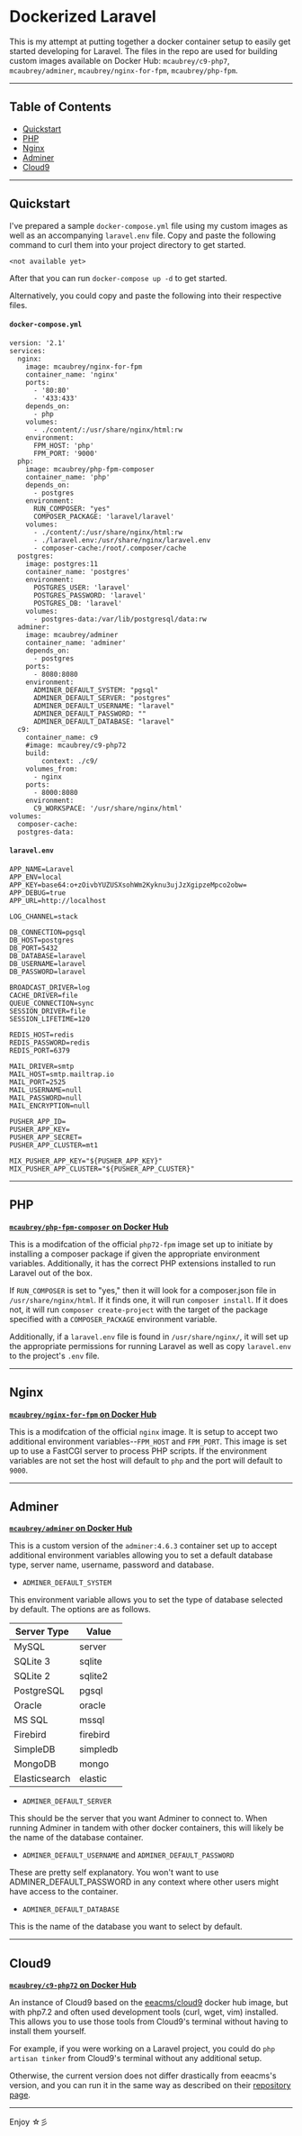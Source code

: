 # Dockerized Laravel

This is my attempt at putting together a docker container setup to easily get started developing for Laravel. The files in the repo are used for building custom images available on Docker Hub: `mcaubrey/c9-php7`, `mcaubrey/adminer`, `mcaubrey/nginx-for-fpm`, `mcaubrey/php-fpm`.

-----------

## Table of Contents
 * [Quickstart](#quickstart)
 * [PHP](#php)
 * [Nginx](#nginx)
 * [Adminer](#adminer)
 * [Cloud9](#cloud9)

-----------
## Quickstart
I've prepared a sample `docker-compose.yml` file using my custom images as well as an accompanying `laravel.env` file. Copy and paste the following command to curl them into your project directory to get started.
```
<not available yet>
```

After that you can run `docker-compose up -d` to get started.

Alternatively, you could copy and paste the following into their respective files.

#### `docker-compose.yml`
```
version: '2.1'
services:
  nginx:
    image: mcaubrey/nginx-for-fpm
    container_name: 'nginx'
    ports:
      - '80:80'
      - '433:433'
    depends_on:
      - php
    volumes:
      - ./content/:/usr/share/nginx/html:rw
    environment:
      FPM_HOST: 'php'
      FPM_PORT: '9000'
  php:
    image: mcaubrey/php-fpm-composer
    container_name: 'php'
    depends_on:
      - postgres
    environment:
      RUN_COMPOSER: "yes"
      COMPOSER_PACKAGE: 'laravel/laravel' 
    volumes:
      - ./content/:/usr/share/nginx/html:rw
      - ./laravel.env:/usr/share/nginx/laravel.env
      - composer-cache:/root/.composer/cache
  postgres:
    image: postgres:11
    container_name: 'postgres'
    environment:
      POSTGRES_USER: 'laravel'
      POSTGRES_PASSWORD: 'laravel'
      POSTGRES_DB: 'laravel'
    volumes:
      - postgres-data:/var/lib/postgresql/data:rw
  adminer:
    image: mcaubrey/adminer
    container_name: 'adminer'
    depends_on:
      - postgres
    ports:
      - 8080:8080
    environment:
      ADMINER_DEFAULT_SYSTEM: "pgsql" 
      ADMINER_DEFAULT_SERVER: "postgres"
      ADMINER_DEFAULT_USERNAME: "laravel"
      ADMINER_DEFAULT_PASSWORD: ""
      ADMINER_DEFAULT_DATABASE: "laravel"
  c9:
    container_name: c9
    #image: mcaubrey/c9-php72
    build:
        context: ./c9/
    volumes_from:
      - nginx
    ports:
      - 8000:8080
    environment:
      C9_WORKSPACE: '/usr/share/nginx/html'
volumes:
  composer-cache:
  postgres-data:
```
#### `laravel.env`
```
APP_NAME=Laravel
APP_ENV=local
APP_KEY=base64:o+zOivbYUZUSXsohWm2Kyknu3ujJzXgipzeMpco2obw=
APP_DEBUG=true
APP_URL=http://localhost

LOG_CHANNEL=stack

DB_CONNECTION=pgsql
DB_HOST=postgres
DB_PORT=5432
DB_DATABASE=laravel
DB_USERNAME=laravel
DB_PASSWORD=laravel

BROADCAST_DRIVER=log
CACHE_DRIVER=file
QUEUE_CONNECTION=sync
SESSION_DRIVER=file
SESSION_LIFETIME=120

REDIS_HOST=redis
REDIS_PASSWORD=redis
REDIS_PORT=6379

MAIL_DRIVER=smtp
MAIL_HOST=smtp.mailtrap.io
MAIL_PORT=2525
MAIL_USERNAME=null
MAIL_PASSWORD=null
MAIL_ENCRYPTION=null

PUSHER_APP_ID=
PUSHER_APP_KEY=
PUSHER_APP_SECRET=
PUSHER_APP_CLUSTER=mt1

MIX_PUSHER_APP_KEY="${PUSHER_APP_KEY}"
MIX_PUSHER_APP_CLUSTER="${PUSHER_APP_CLUSTER}"
```
-----------
## PHP
**[`mcaubrey/php-fpm-composer` on Docker Hub](https://hub.docker.com/r/mcaubrey/php-fpm-composer/)**

This is a modifcation of the official `php72-fpm` image set up to initiate by installing a composer package if given the appropriate environment variables. Additionally, it has the correct PHP extensions installed to run Laravel out of the box.

If `RUN_COMPOSER` is set to "yes," then it will look for a composer.json file in `/usr/share/nginx/html`. If it finds one, it will run `composer install`. If it does not, it will run `composer create-project` with the target of the package specified with a `COMPOSER_PACKAGE` environment variable.

Additionally, if a `laravel.env` file is found in `/usr/share/nginx/`, it will set up the appropriate permissions for running Laravel as well as copy `laravel.env` to the project's `.env` file. 

-----------
## Nginx
**[`mcaubrey/nginx-for-fpm` on Docker Hub](https://hub.docker.com/r/mcaubrey/nginx-for-fpm/)**

This is a modifcation of the official `nginx` image. It is setup to accept two additional environment variables--`FPM_HOST` and `FPM_PORT`. This image is set up to use a FastCGI server to process PHP scripts. If the environment variables are not set the host will default to `php` and the port will default to `9000`.

-----------
## Adminer
**[`mcaubrey/adminer` on Docker Hub](https://hub.docker.com/r/mcaubrey/adminer/)**

This is a custom version of the `adminer:4.6.3` container set up to accept additional environment variables allowing you to set a default database type, server name, username, password and database.

* `ADMINER_DEFAULT_SYSTEM`

This environment variable allows you to set the type of database selected by default. The options are as follows.

| Server Type | Value |
|---|---|
| MySQL | server |
| SQLite 3 | sqlite |
| SQLite 2 | sqlite2 |
| PostgreSQL | pgsql |
| Oracle | oracle |
| MS SQL | mssql |
| Firebird | firebird |
| SimpleDB | simpledb |
| MongoDB | mongo |
| Elasticsearch | elastic |

* `ADMINER_DEFAULT_SERVER`

This should be the server that you want Adminer to connect to. When running Adminer in tandem with other docker containers, this will likely be the name of the database container.

* `ADMINER_DEFAULT_USERNAME` and `ADMINER_DEFAULT_PASSWORD`

These are pretty self explanatory. You won't want to use ADMINER_DEFAULT_PASSWORD in any context where other users might have access to the container.

* `ADMINER_DEFAULT_DATABASE`

This is the name of the database you want to select by default. 


-----------
## Cloud9
**[`mcaubrey/c9-php72` on Docker Hub](https://hub.docker.com/r/mcaubrey/c9-php72/)**

An instance of Cloud9 based on the [eeacms/cloud9](https://hub.docker.com/r/eeacms/cloud9/) docker hub image, but with php7.2 and often used development tools (curl, wget, vim) installed. This allows you to use those tools from Cloud9's terminal without having to install them yourself.

For example, if you were working on a Laravel project, you could do `php artisan tinker` from Cloud9's terminal without any additional setup.

Otherwise, the current version does not differ drastically from eeacms's version, and you can run it in the same way as described on their [repository page](https://hub.docker.com/r/eeacms/cloud9/).

-----------
Enjoy ☆彡 
